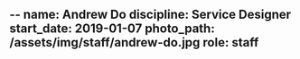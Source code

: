 --
name: Andrew Do
discipline: Service Designer
start_date: 2019-01-07
photo_path: /assets/img/staff/andrew-do.jpg
role: staff
--
